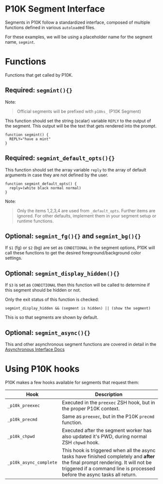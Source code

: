 # P10K Segment Interface

Segments in P10K follow a standardized interface, composed of multiple functions defined in various `autoload`ed files.

For these examples, we will be using a placeholder name for the segment name, `segmint`.

# Functions

Functions that get called by P10K.

## Required: `segmint(){}`

Note:
> Official segments will be prefixed with `p10ks_` (P10K Segment)

This function should set the string (scalar) variable `REPLY` to the output of the segment. This output will be the text that gets rendered into the prompt.

```
function segmint() {
  REPLY="have a mint"
}
```

## Required: `segmint_default_opts(){}`

This function should set the array variable `reply` to the array of default arguments in case they are not defined by the user.

```
function segmint_default_opts() {
  reply=(white black normal normal)
}
```

Note:
> Only the items 1,2,3,4 are used from `_default_opts`. Further items are ignored. For other defaults, implement them in your segment setup or runtime functions.

## Optional: `segmint_fg(){}` and `segmint_bg(){}`

If `$1` (fg) or `$2` (bg) are set as `CONDITIONAL` in the segment options, P10K will call these functions to get the desired foreground/background color settings.

## Optional: `segmint_display_hidden(){}`

If `$3` is set as `CONDITIONAL` then this function will be called to determine if this segment should be hidden or not.

Only the exit status of this function is checked:

```
segmint_display_hidden && (segment is hidden) || (show the segment)
```

This is so that segments are shown by default.

## Optional: `segmint_async(){}`

This and other asynchronous segment functions are covered in detail in the [Asynchronous Interface Docs](segment_interface_async.md)

# Using P10K hooks

P10K makes a few hooks available for segments that request them:

| Hook | Description |
| --- | --- |
| `_p10k_preexec` | Executed in the `preexec` ZSH hook, but in the proper P10K context. |
| `_p10k_precmd` | Same as `preexec`, but in the P10K `precmd` function. |
| `_p10k_chpwd` | Executed after the segment worker has also updated it's PWD, during normal ZSH `chpwd` hook. |
| `_p10k_async_complete` | This hook is triggered when all the async tasks have finished completely and **after** the final prompt rendering. It will not be triggered if a command line is processed before the async tasks all return. |
